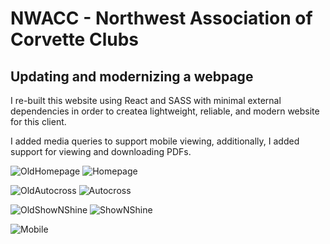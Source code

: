 # NWACC - Northwest Association of Corvette Clubs

## Updating and modernizing a webpage

I re-built this website using React and SASS with minimal external dependencies in order to createa lightweight, reliable, and modern website for this client.

I added media queries to support mobile viewing, additionally, I added support for viewing and downloading PDFs.

![OldHomepage](https://github.com/bmead92/nwacc/assets/93401624/00eb299d-4eda-41b6-a077-673402a03f6c)
![Homepage](https://github.com/bmead92/nwacc/assets/93401624/c0c7bf8c-20ea-44c6-b1e0-6ec6a05e7069)


![OldAutocross](https://github.com/bmead92/nwacc/assets/93401624/fbb9bc3e-bd10-4bf0-bc0d-2eda69db3c44)
![Autocross](https://github.com/bmead92/nwacc/assets/93401624/543b61bb-dd42-4a8e-b078-48b9a0e952ad)

![OldShowNShine](https://github.com/bmead92/nwacc/assets/93401624/a951c501-e533-433a-a61c-fcdad1f24ada)
![ShowNShine](https://github.com/bmead92/nwacc/assets/93401624/2610585e-2e08-481d-83c2-a96d62d10947)

![Mobile](https://github.com/bmead92/nwacc/assets/93401624/f8ff1af8-8970-4e2c-8298-92eb8c65f296)
